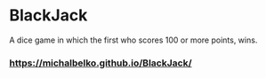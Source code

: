 # BlackJack
A dice game in which the first who scores 100 or more points, wins.
### https://michalbelko.github.io/BlackJack/
